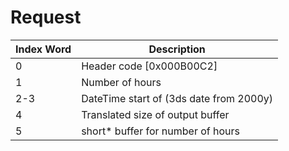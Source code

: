 # Request

| Index Word | Description                             |
|------------|-----------------------------------------|
| 0          | Header code \[0x000B00C2\]              |
| 1          | Number of hours                         |
| 2-3        | DateTime start of (3ds date from 2000y) |
| 4          | Translated size of output buffer        |
| 5          | short\* buffer for number of hours      |